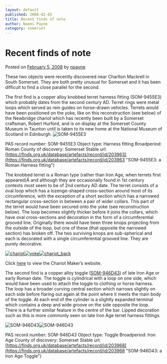 ```yaml
---
layout: default
published: 2008-02-05
title: Recent finds of note
author: Naomi Payne
category: somerset
---
```


Recent finds of note
====================

Posted on [February 5, 2008](http://finds.org.uk/blogs/somerset/2008/02/05/recent-finds-of-note/ "2:25 pm") by [npayne](http://finds.org.uk/blogs/somerset/author/npayne/ "View all posts by npayne")

These two objects were recently discovered near Charlton Mackrell in South Somerset. They are both pretty unusual for Somerset and it has been difficult to find a close parallel for the second.

The first find is a copper alloy knobbed terret harness fitting (SOM-9455E3) which probably dates from the second century AD. Terret rings were metal loops which served as rein guides on horse-drawn vehicles. Terrets would have been positioned on the yoke, like on this reconstruction (see below) of the Newbridge chariot which has recently been built by a Somerset craftsman, Robert Hurford, and is on display at the Somerset County Museum in Taunton until is taken to its new home at the National Museum of Scotland in Edinburgh.
![SOM-9455E3](https://finds.org.uk/images/thumbnails/159804.jpg)

PAS record number: SOM-9455E3
Object type: Harness fitting
Broadperiod: Roman
County of discovery: Somerset
Stable url: [https://finds.org.uk/database/artefacts/record/id/203963](https://finds.org.uk/database/artefacts/record/id/203963 "SOM-9455E3: a Roman Harness fitting")

The knobbed terret is a Roman type (rather than Iron Age, when terrets first appeared)Â and although they are occasionally found in 1st century contexts most seem to be of 2nd century AD date. The terret consists of a oval loop which has a lozenge-shaped cross-section around most of its circumference, with the exception of a short section which has a narrowed rectangular cross-section in between a pair of wider collars. This part of the terret would have been secured onto the yoke (see reconstruction below). The loop becomes slightly thicker before it joins the collars, which have oval cross-sections and decoration in the form of a circumferential grooved line. Originally there would have been three knops projecting from the outside of the loop, but one of these (that opposite the narrowed section) has broken off. The two surviving knops are sub-spherical and each is decorated with a single circumferential grooved line. They are purely decorative.

[](http://finds.org.uk/counties/npayne/files/2008/02/chariot.JPG "chariot.JPG")[![](http://finds.org.uk/blogs/somerset/files/2008/02/chariot-300x199.jpg "chariot")](http://finds.org.uk/blogs/somerset/files/2008/02/chariot.jpg)[](http://finds.org.uk/counties/npayne/files/2008/02/yoke.JPG "yoke.JPG")[![](http://finds.org.uk/blogs/somerset/files/2008/02/yoke-300x199.jpg "yoke")](http://finds.org.uk/blogs/somerset/files/2008/02/yoke.jpg)[](http://finds.org.uk/counties/npayne/files/2008/02/chariot_back.JPG "chariot_back.JPG")[![](http://finds.org.uk/blogs/somerset/files/2008/02/chariot_back-300x199.jpg "chariot_back")](http://finds.org.uk/blogs/somerset/files/2008/02/chariot_back.jpg)

Click [here](http://www.chariotmaker.co.uk/) to view the Chariot Maker’s website.

The second find is a copper alloy toggle ([SOM-946D43](http://www.findsdatabase.org.uk/hms/pas_obj.php?type=finds&id=0014769474301B8A)) of late Iron Age or early Roman date. The toggle is cylindrical with a loop on one side, which would have been used to attach the toggle to clothing or horse harness. The loop has a broader curving central section which narrows slightly on each side before flaring out again at the point where it meets the main body of the toggle. At each end of the cylinder is a slightly expanded terminal which contains a deep and wide groove on the side opposite the loop. There is a further similar feature in the centre of the bar. Lipped decoration such as this is more commonly seen on late Iron Age terret harness fittings.

![SOM-946D43](https://finds.org.uk/images/thumbnails/159805.jpg)![SOM-946D43](https://finds.org.uk/images/thumbnails/164288.jpg)

PAS record number: SOM-946D43
Object type: Toggle
Broadperiod: Iron Age
County of discovery: Somerset
Stable url: [https://finds.org.uk/database/artefacts/record/id/203968](https://finds.org.uk/database/artefacts/record/id/203968 "SOM-946D43: a Iron Age Toggle")